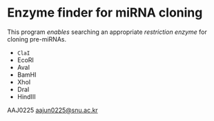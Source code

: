 # Enzyme finder for miRNA cloning

This program _enables_ searching an appropriate *restriction enzyme* for cloning pre-miRNAs.

* `ClaI`
* EcoRI
* AvaI
* BamHI
* XhoI
* DraI
* HindIII

AAJ0225 <aajun0225@snu.ac.kr>
